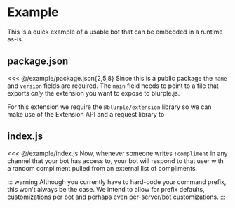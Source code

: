 # Example
This is a quick example of a usable bot that can be embedded in a runtime as-is.

## package.json
<<< @/example/package.json{2,5,8}
Since this is a public package the `name` and `version` fields are required. The `main` field needs to point to a file that exports _only_ the extension you want to expose to blurple.js.

For this extension we require the `@blurple/extension` library so we can make use of the Extension API and a request library to

## index.js
<<< @/example/index.js
Now, whenever someone writes `!compliment` in any channel that your bot has access to, your bot will respond to that user with a random compliment pulled from an external list of compliments.

::: warning
Although you currently have to hard-code your command prefix, this won't always be the case. We intend to allow for prefix defaults, customizations per bot and perhaps even per-server/bot customizations.
:::
